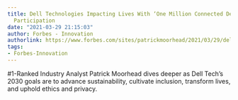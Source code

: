 ```yaml
---
title: Dell Technologies Impacting Lives With ‘One Million Connected Devices Now’
  Participation
date: "2021-03-29 21:15:03"
author: Forbes - Innovation
authorlink: https://www.forbes.com/sites/patrickmoorhead/2021/03/29/dell-technologies-impacting-lives-with-one-million-connected-devices-now-participation/
tags:
- Forbes-Innovation
---
```

#1-Ranked Industry Analyst Patrick Moorhead dives deeper as Dell Tech’s 2030 goals are to advance sustainability, cultivate inclusion, transform lives, and uphold ethics and privacy.